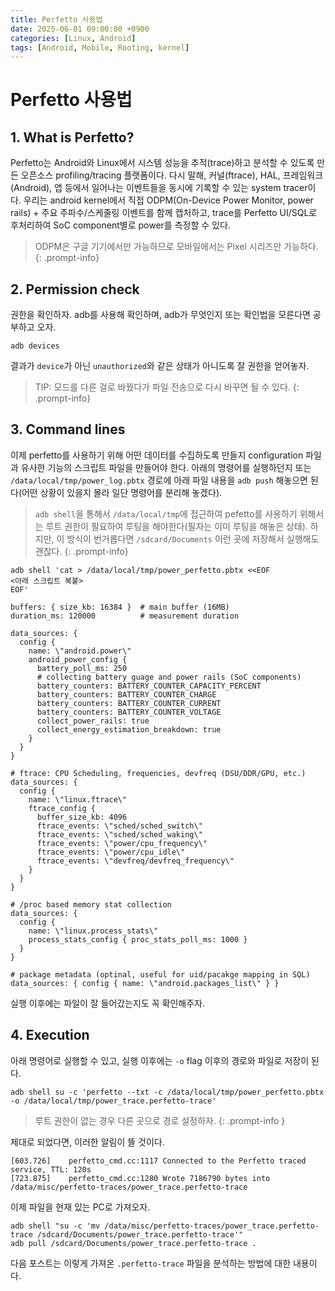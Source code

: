 ```yaml
---
title: Perfetto 사용법
date: 2025-06-01 09:00:00 +0900
categories: [Linux, Android]
tags: [Android, Mobile, Rooting, kernel]
---
```


# Perfetto 사용법

## 1. What is Perfetto?

Perfetto는 Android와 Linux에서 시스템 성능을 추적(trace)하고 분석할 수 있도록 만든 오픈소스 profiling/tracing 플랫폼이다.
다시 말해, 커널(ftrace), HAL, 프레임워크(Android), 앱 등에서 일어나는 이벤트들을 동시에 기록할 수 있는 system tracer이다.
우리는 android kernel에서 직접 ODPM(On-Device Power Monitor, power rails) + 주요 주파수/스케줄링 이벤트를 함께 캡처하고, trace를 Perfetto UI/SQL로 후처리하여 SoC component별로 power를 측정할 수 있다.

>ODPM은 구글 기기에서만 가능하므로 모바일에서는 Pixel 시리즈만 가능하다.
{: .prompt-info}


## 2. Permission check

권한을 확인하자. 
adb를 사용해 확인하며, adb가 무엇인지 또는 확인법을 모른다면 공부하고 오자.

```shell
adb devices
```

결과가 `device`가 아닌 `unauthorized`와 같은 상태가 아니도록 잘 권한을 얻어놓자.
>TIP: 모드를 다른 걸로 바꿨다가 파일 전송으로 다시 바꾸면 될 수 있다.
{: .prompt-info}

## 3. Command lines

이제 perfetto를 사용하기 위해 어떤 데이터를 수집하도록 만들지 configuration 파일과 유사한 기능의 스크립트 파일을 만들어야 한다. 아래의 명령어를 실행하던지 또는 `/data/local/tmp/power_log.pbtx` 경로에 아래 파일 내용을 `adb push` 해놓으면 된다(어떤 상황이 있을지 몰라 일단 명령어를 분리해 놓겠다).

>`adb shell`을 통해서 `/data/local/tmp`에 접근하여 pefetto를 사용하기 위해서는 루트 권한이 필요하여 루팅을 해야한다(필자는 이미 루팅을 해놓은 상태). 하지만, 이 방식이 번거롭다면 `/sdcard/Documents` 이런 곳에 저장해서 실행해도 괜찮다.
{: .prompt-info}

```shell
adb shell 'cat > /data/local/tmp/power_perfetto.pbtx <<EOF
<아래 스크립트 복붙>
EOF'
```
```shell
buffers: { size_kb: 16384 }  # main buffer (16MB)
duration_ms: 120000          # measurement duration

data_sources: {
  config {
    name: \"android.power\"
    android_power_config {
      battery_poll_ms: 250
      # collecting battery guage and power rails (SoC components)
      battery_counters: BATTERY_COUNTER_CAPACITY_PERCENT
      battery_counters: BATTERY_COUNTER_CHARGE
      battery_counters: BATTERY_COUNTER_CURRENT
      battery_counters: BATTERY_COUNTER_VOLTAGE
      collect_power_rails: true
      collect_energy_estimation_breakdown: true
    }
  }
}

# ftrace: CPU Scheduling, frequencies, devfreq (DSU/DDR/GPU, etc.)
data_sources: {
  config {
    name: \"linux.ftrace\"
    ftrace_config {
      buffer_size_kb: 4096
      ftrace_events: \"sched/sched_switch\"
      ftrace_events: \"sched/sched_waking\"
      ftrace_events: \"power/cpu_frequency\"
      ftrace_events: \"power/cpu_idle\"
      ftrace_events: \"devfreq/devfreq_frequency\"
    }
  }
}

# /proc based memory stat collection
data_sources: {
  config {
    name: \"linux.process_stats\"
    process_stats_config { proc_stats_poll_ms: 1000 }
  }
}

# package metadata (optinal, useful for uid/pacakge mapping in SQL)
data_sources: { config { name: \"android.packages_list\" } }
```

실행 이후에는 파일이 잘 들어갔는지도 꼭 확인해주자.


## 4. Execution

아래 명령어로 실행할 수 있고, 실행 이후에는 `-o` flag 이후의 경로와 파일로 저장이 된다.

```shell
adb shell su -c 'perfetto --txt -c /data/local/tmp/power_perfetto.pbtx -o /data/local/tmp/power_trace.perfetto-trace'
```
>루트 권한이 없는 경우 다른 곳으로 경로 설정하자.
{: .prompt-info }

제대로 되었다면, 이러한 알림이 뜰 것이다.
```shell
[603.726]    perfetto_cmd.cc:1117 Connected to the Perfetto traced service, TTL: 120s
[723.875]    perfetto_cmd.cc:1280 Wrote 7186790 bytes into /data/misc/perfetto-traces/power_trace.perfetto-trace
```

이제 파일을 현재 있는 PC로 가져오자.
```shell
adb shell "su -c 'mv /data/misc/perfetto-traces/power_trace.perfetto-trace /sdcard/Documents/power_trace.perfetto-trace'"
adb pull /sdcard/Documents/power_trace.perfetto-trace .
```

다음 포스트는 이렇게 가져온 `.perfetto-trace` 파일을 분석하는 방법에 대한 내용이다.